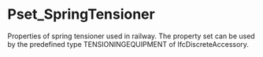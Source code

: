 # Pset_SpringTensioner

Properties of spring tensioner used in railway. The property set can be used by the predefined type TENSIONINGEQUIPMENT of IfcDiscreteAccessory.

